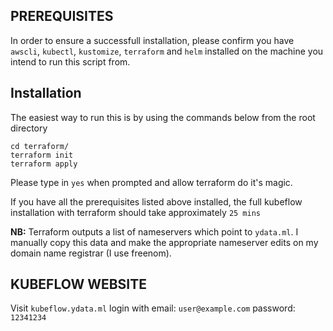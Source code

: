 ## PREREQUISITES
In order to ensure a successfull installation, please confirm you have `awscli`, `kubectl`, `kustomize`, `terraform` and `helm` installed on the machine you intend to run this script from.

## Installation
The easiest way to run this is by using the commands below from the root directory

```
cd terraform/
terraform init
terraform apply
```

Please type in `yes` when prompted and allow terraform do it's magic.

If you have all the prerequisites listed above installed, the full kubeflow installation with terraform should take approximately `25 mins`

**NB:** Terraform outputs a list of nameservers which point to `ydata.ml`. I manually copy this data and make the appropriate nameserver edits on my domain name registrar (I use freenom).


## KUBEFLOW WEBSITE
Visit `kubeflow.ydata.ml` 
login with
email: `user@example.com`
password: `12341234`